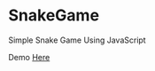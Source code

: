 # SnakeGame
Simple Snake Game Using JavaScript

Demo [Here](https://luciferreeves.github.io/SnakeGame/)
